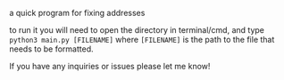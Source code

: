 a quick program for fixing addresses

to run it you will need to open the directory in terminal/cmd, and type `python3 main.py [FILENAME]` where `[FILENAME]` is the path to the file that needs to be formatted.

If you have any inquiries or issues please let me know!

